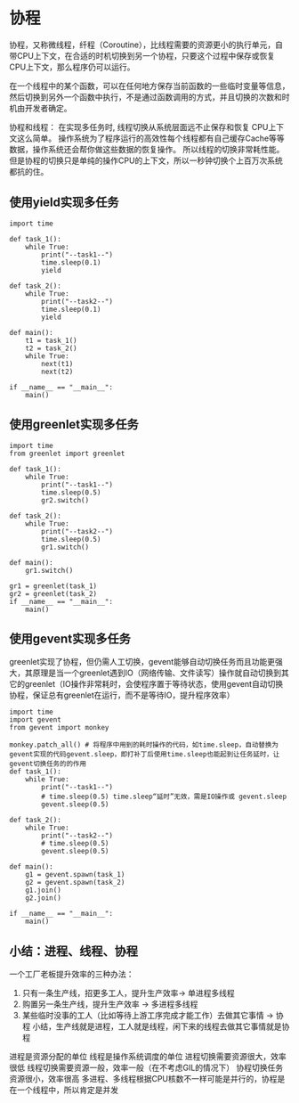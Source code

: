# 协程
协程，又称微线程，纤程（Coroutine），比线程需要的资源更小的执行单元，自带CPU上下文，在合适的时机切换到另一个协程，只要这个过程中保存或恢复CPU上下文，那么程序仍可以运行。

在一个线程中的某个函数，可以在任何地方保存当前函数的一些临时变量等信息，然后切换到另外一个函数中执行，不是通过函数调用的方式，并且切换的次数和时机由开发者确定。

协程和线程：
在实现多任务时, 线程切换从系统层面远不止保存和恢复 CPU上下文这么简单。 操作系统为了程序运行的高效性每个线程都有自己缓存Cache等等数据，操作系统还会帮你做这些数据的恢复操作。 所以线程的切换非常耗性能。但是协程的切换只是单纯的操作CPU的上下文，所以一秒钟切换个上百万次系统都抗的住。

## 使用yield实现多任务
```
import time
	
def task_1():
    while True:
        print("--task1--")
        time.sleep(0.1)
        yield

def task_2():
    while True:
        print("--task2--")
        time.sleep(0.1)
        yield

def main():
    t1 = task_1()
    t2 = task_2()
    while True:
        next(t1)
        next(t2)

if __name__ == "__main__":
    main()
```

## 使用greenlet实现多任务
```
import time
from greenlet import greenlet

def task_1():
    while True:
        print("--task1--")
        time.sleep(0.5)
        gr2.switch()

def task_2():
    while True:
        print("--task2--")
        time.sleep(0.5)
        gr1.switch()

def main():
    gr1.switch()

gr1 = greenlet(task_1)
gr2 = greenlet(task_2)
if __name__ == "__main__":
    main()
```

## 使用gevent实现多任务
greenlet实现了协程，但仍需人工切换，gevent能够自动切换任务而且功能更强大，其原理是当一个greenlet遇到IO（网络传输、文件读写）操作就自动切换到其它的greenlet（IO操作非常耗时，会使程序置于等待状态，使用gevent自动切换协程，保证总有greenlet在运行，而不是等待IO，提升程序效率）
```
import time
import gevent
from gevent import monkey

monkey.patch_all() # 将程序中用到的耗时操作的代码，如time.sleep，自动替换为gevent实现的代码gevent.sleep，即打补丁后使用time.sleep也能起到让任务延时，让gevent切换任务的的作用	
def task_1():
    while True:
        print("--task1--")
        # time.sleep(0.5) time.sleep“延时”无效，需是IO操作或 gevent.sleep
        gevent.sleep(0.5)

def task_2():
    while True:
        print("--task2--")
        # time.sleep(0.5)
        gevent.sleep(0.5)

def main():
    g1 = gevent.spawn(task_1)
    g2 = gevent.spawn(task_2)
    g1.join()
    g2.join()

if __name__ == "__main__":
    main()
```

## 小结：进程、线程、协程
一个工厂老板提升效率的三种办法：
1. 只有一条生产线，招更多工人，提升生产效率-> 单进程多线程
2. 购置另一条生产线，提升生产效率 -> 多进程多线程
3. 某些临时没事的工人（比如等待上游工序完成才能工作）去做其它事情 -> 协程
小结，生产线就是进程，工人就是线程，闲下来的线程去做其它事情就是协程

进程是资源分配的单位
线程是操作系统调度的单位
进程切换需要资源很大，效率很低
线程切换需要资源一般，效率一般（在不考虑GIL的情况下）
协程切换任务资源很小，效率很高
多进程、多线程根据CPU核数不一样可能是并行的，协程是在一个线程中，所以肯定是并发
